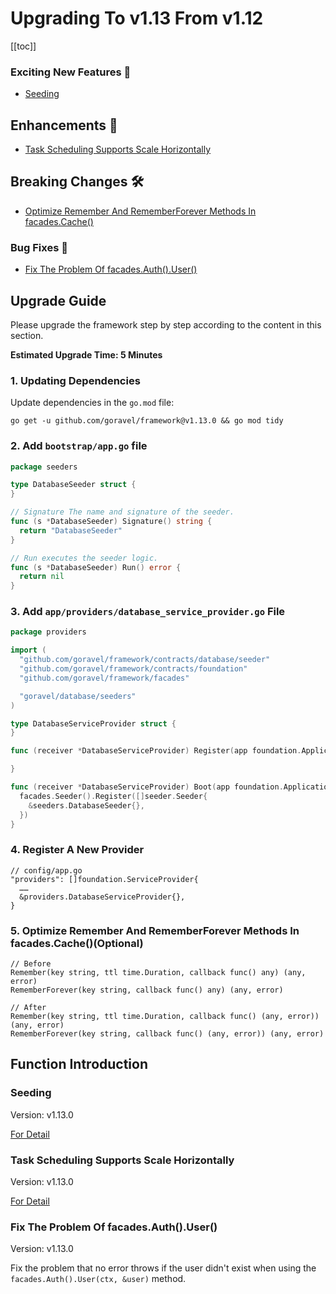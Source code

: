 # Upgrading To v1.13 From v1.12

[[toc]]

### Exciting New Features 🎉

- [Seeding](#Seeding)

## Enhancements 🚀

- [Task Scheduling Supports Scale Horizontally](#task-scheduling-supports-scale-horizontally)

## Breaking Changes 🛠

- [Optimize Remember And RememberForever Methods In facades.Cache()](#5-optimize-remember-and-rememberforever-methods-in-facades-cache-optional)

### Bug Fixes 🐛

- [Fix The Problem Of facades.Auth().User()](#修复-facades-auth-user-的问题)

## Upgrade Guide

Please upgrade the framework step by step according to the content in this section.

**Estimated Upgrade Time: 5 Minutes**

### 1. Updating Dependencies

Update dependencies in the `go.mod` file:

```
go get -u github.com/goravel/framework@v1.13.0 && go mod tidy
```

### 2. Add `bootstrap/app.go` file

```go
package seeders

type DatabaseSeeder struct {
}

// Signature The name and signature of the seeder.
func (s *DatabaseSeeder) Signature() string {
  return "DatabaseSeeder"
}

// Run executes the seeder logic.
func (s *DatabaseSeeder) Run() error {
  return nil
}
```

### 3. Add `app/providers/database_service_provider.go` File

```go
package providers

import (
  "github.com/goravel/framework/contracts/database/seeder"
  "github.com/goravel/framework/contracts/foundation"
  "github.com/goravel/framework/facades"

  "goravel/database/seeders"
)

type DatabaseServiceProvider struct {
}

func (receiver *DatabaseServiceProvider) Register(app foundation.Application) {

}

func (receiver *DatabaseServiceProvider) Boot(app foundation.Application) {
  facades.Seeder().Register([]seeder.Seeder{
    &seeders.DatabaseSeeder{},
  })
}
```

### 4. Register A New Provider

```
// config/app.go
"providers": []foundation.ServiceProvider{
  ……
  &providers.DatabaseServiceProvider{},
}
```

### 5. Optimize Remember And RememberForever Methods In facades.Cache()(Optional)

```
// Before
Remember(key string, ttl time.Duration, callback func() any) (any, error)
RememberForever(key string, callback func() any) (any, error)

// After
Remember(key string, ttl time.Duration, callback func() (any, error)) (any, error)
RememberForever(key string, callback func() (any, error)) (any, error)
```

## Function Introduction

### Seeding

Version: v1.13.0

[For Detail](../orm/seeding.md)

### Task Scheduling Supports Scale Horizontally

Version: v1.13.0

[For Detail](../digging-deeper/task-scheduling.md#running-tasks-on-one-server)

### Fix The Problem Of facades.Auth().User()

Version: v1.13.0

Fix the problem that no error throws if the user didn't exist when using the `facades.Auth().User(ctx, &user)` method.
